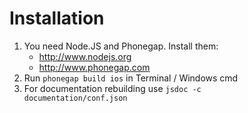 Installation
============
1. You need Node.JS and Phonegap. Install them:  
    * http://www.nodejs.org  
    * http://www.phonegap.com  
2. Run <code>phonegap build ios</code> in Terminal / Windows cmd
3. For documentation rebuilding use <code>jsdoc -c documentation/conf.json</code> 

